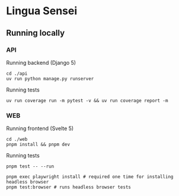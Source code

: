 # Lingua Sensei

## Running locally

### API

Running backend (Django 5)

```shell
cd ./api
uv run python manage.py runserver
```

Running tests

```
uv run coverage run -m pytest -v && uv run coverage report -m
```

### WEB

Running frontend (Svelte 5)

```shell
cd ./web
pnpm install && pnpm dev
```

Running tests

```
pnpm test -- --run

pnpm exec playwright install # required one time for installing headless browser
pnpm test:browser # runs headless browser tests
```

